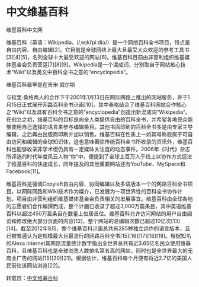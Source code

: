 # 中文维基百科

维基百科中文网

维基百科（英语：Wikipedia，i/ˌwɪkiˈpiːdiə/）是一个网络百科全书项目，特点是自由内容、自由编辑[2]。它目前是全球网络上最大且最受大众欢迎的参考工具书[3][4][5]，名列全球十大最受欢迎的网站[6]。维基百科目前由非营利组织维基媒体基金会负责营运[7][8][9]。Wikipedia是一个混成词，分别取自于网站核心技术“Wiki”以及英文中百科全书之意的“encyclopedia”。

维基百科最早是在吉米·威尔斯

与拉里·桑格两人的合作下于2001年1月13日在网际网路上推出的网站服务，并于1月15日正式展开网路百科全书计画[10]。其中桑格结合了维基百科网站合作核心之“Wiki”以及具有百科全书之意的“encyclopedia”创造出新混成词“Wikipedia”。在创立之初，维基百科的目标是向全人类提供自由的百科全书，并希望各地民众能够使用自己选择的语言来参与编辑条目。其他书面印刷的百科全书多是由专家主导编辑，之后再由出版商印刷并加以销售。维基百科在性质上一如其号称般属于可自由访问和编辑的全球知识体，这也意味著除传统百科全书所收录的资讯外，维基百科也能够收录非学术但仍具有一定媒体关注度的动态事件。2006年《时代》杂志所评选的时代年度风云人物“你”中，便提到了全球上百万人于线上以协作方式促进了维基百科的快速成长，同年提及的其他重要网站还有YouTube、MySpace和Facebook[11]。

维基百科是强调Copyleft自由内容、协同编辑以及多语版本一个的网路百科全书项目，以网际网路和Wiki技术作为媒介，已发展为一项世界性的百科全书协作计划。项目由非营利组织维基媒体基金会负责相关的发展事宜。维基百科由全球各地的志愿者们合作编撰而成，整个计画已收录了超过3,000万篇条目，其中英语维基百科以超过450万篇条目在数量上位居首位。维基百科允许访问网站的用户自由阅览和修改绝大部分页面的内容[12]，整个网站的总编辑次数已超过10亿次[13][14]。截至2012年8月，整个维基百科计画总共有285种独立运作的语言版本，且已被普遍认为是规模最大且最流行的网路百科全书[15][16][17][18][19]。根据知名的Alexa Internet其网路流量统计数字指出全世界总共有近3.65亿名民众使用维基百科，且维基百科也是全球浏览人数排名第五高的网站，同时也是全世界最大的无商业广告的网站[15][20][21]。根据估计，维基百科每个月便有将近2.7亿的美国人民前往该网站浏览[22]。

转载自：[中文维基百科](https://www.jayxun.com)
